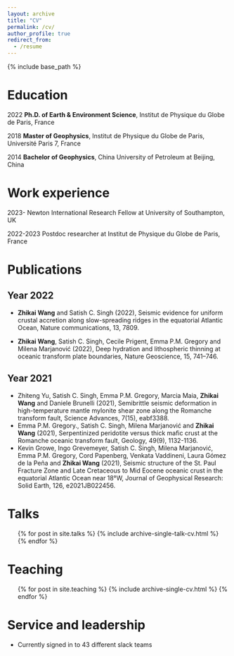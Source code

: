 ```yaml
---
layout: archive
title: "CV"
permalink: /cv/
author_profile: true
redirect_from:
  - /resume
---
```


{% include base_path %}

Education
======
2022   **Ph.D. of Earth & Environment Science**, Institut de Physique du Globe de Paris, France

2018   **Master of Geophysics**, Institut de Physique du Globe de Paris, Université Paris 7, France

2014   **Bachelor of Geophysics**, China University of Petroleum at Beijing, China


Work experience
======
2023-      Newton International Research Fellow at University of Southampton, UK

2022-2023  Postdoc researcher at Institut de Physique du Globe de Paris, France




Publications
======

Year 2022
---
* **Zhikai Wang** and Satish C. Singh (2022), Seismic evidence for uniform crustal accretion along slow-spreading ridges in the equatorial Atlantic Ocean, Nature communications, 13, 7809.

* **Zhikai Wang**, Satish C. Singh, Cecile Prigent, Emma P.M. Gregory and Milena Marjanović (2022), Deep hydration and lithospheric thinning at oceanic transform plate boundaries, Nature Geoscience, 15, 741–746.

Year 2021
---
* Zhiteng Yu, Satish C. Singh, Emma P.M. Gregory, Marcia Maia, **Zhikai Wang** and Daniele Brunelli (2021), Semibrittle seismic deformation in high-temperature mantle mylonite shear zone along the Romanche transform fault, Science Advances, 7(15), eabf3388.
* Emma P.M. Gregory., Satish C. Singh, Milena Marjanović and **Zhikai Wang** (2021), Serpentinized peridotite versus thick mafic crust at the Romanche oceanic transform fault, Geology, 49(9), 1132-1136.
* Kevin Growe, Ingo Grevemeyer, Satish C. Singh, Milena Marjanović, Emma P.M. Gregory, Cord Papenberg, Venkata Vaddineni, Laura Gómez de la Peña and **Zhikai Wang** (2021), Seismic structure of the St. Paul Fracture Zone and Late Cretaceous to Mid Eocene oceanic crust in the equatorial Atlantic Ocean near 18°W, Journal of Geophysical Research: Solid Earth, 126, e2021JB022456.



Talks
======
  <ul>{% for post in site.talks %}
    {% include archive-single-talk-cv.html %}
  {% endfor %}</ul>




  
Teaching
======
  <ul>{% for post in site.teaching %}
    {% include archive-single-cv.html %}
  {% endfor %}</ul>




  
Service and leadership
======
* Currently signed in to 43 different slack teams
